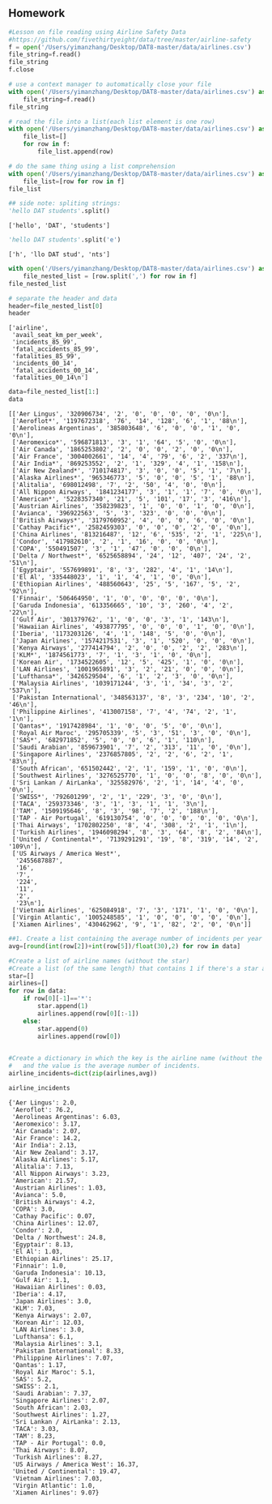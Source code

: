 ## Homework 
```python
#Lesson on file reading using Airline Safety Data
#https://github.com/fivethirtyeight/data/tree/master/airline-safety
f = open('/Users/yimanzhang/Desktop/DAT8-master/data/airlines.csv')
file_string=f.read()
file_string
f.close
```


```python
# use a context manager to automatically close your file
with open('/Users/yimanzhang/Desktop/DAT8-master/data/airlines.csv') as f:
    file_string=f.read()
file_string
```


```python
# read the file into a list(each list element is one row)
with open('/Users/yimanzhang/Desktop/DAT8-master/data/airlines.csv') as f:
    file_list=[]
    for row in f:
        file_list.append(row)
```


```python
# do the same thing using a list comprehension
with open('/Users/yimanzhang/Desktop/DAT8-master/data/airlines.csv') as f:
    file_list=[row for row in f]
file_list
```


```python
## side note: spliting strings:
'hello DAT students'.split()
```




    ['hello', 'DAT', 'students']




```python
'hello DAT students'.split('e')
```




    ['h', 'llo DAT stud', 'nts']




```python
with open('/Users/yimanzhang/Desktop/DAT8-master/data/airlines.csv') as f:
    file_nested_list = [row.split(',') for row in f]
file_nested_list
```


```python
# separate the header and data
header=file_nested_list[0]
header
```




    ['airline',
     'avail_seat_km_per_week',
     'incidents_85_99',
     'fatal_accidents_85_99',
     'fatalities_85_99',
     'incidents_00_14',
     'fatal_accidents_00_14',
     'fatalities_00_14\n']




```python
data=file_nested_list[1:]
data
```




    [['Aer Lingus', '320906734', '2', '0', '0', '0', '0', '0\n'],
     ['Aeroflot*', '1197672318', '76', '14', '128', '6', '1', '88\n'],
     ['Aerolineas Argentinas', '385803648', '6', '0', '0', '1', '0', '0\n'],
     ['Aeromexico*', '596871813', '3', '1', '64', '5', '0', '0\n'],
     ['Air Canada', '1865253802', '2', '0', '0', '2', '0', '0\n'],
     ['Air France', '3004002661', '14', '4', '79', '6', '2', '337\n'],
     ['Air India*', '869253552', '2', '1', '329', '4', '1', '158\n'],
     ['Air New Zealand*', '710174817', '3', '0', '0', '5', '1', '7\n'],
     ['Alaska Airlines*', '965346773', '5', '0', '0', '5', '1', '88\n'],
     ['Alitalia', '698012498', '7', '2', '50', '4', '0', '0\n'],
     ['All Nippon Airways', '1841234177', '3', '1', '1', '7', '0', '0\n'],
     ['American*', '5228357340', '21', '5', '101', '17', '3', '416\n'],
     ['Austrian Airlines', '358239823', '1', '0', '0', '1', '0', '0\n'],
     ['Avianca', '396922563', '5', '3', '323', '0', '0', '0\n'],
     ['British Airways*', '3179760952', '4', '0', '0', '6', '0', '0\n'],
     ['Cathay Pacific*', '2582459303', '0', '0', '0', '2', '0', '0\n'],
     ['China Airlines', '813216487', '12', '6', '535', '2', '1', '225\n'],
     ['Condor', '417982610', '2', '1', '16', '0', '0', '0\n'],
     ['COPA', '550491507', '3', '1', '47', '0', '0', '0\n'],
     ['Delta / Northwest*', '6525658894', '24', '12', '407', '24', '2', '51\n'],
     ['Egyptair', '557699891', '8', '3', '282', '4', '1', '14\n'],
     ['El Al', '335448023', '1', '1', '4', '1', '0', '0\n'],
     ['Ethiopian Airlines', '488560643', '25', '5', '167', '5', '2', '92\n'],
     ['Finnair', '506464950', '1', '0', '0', '0', '0', '0\n'],
     ['Garuda Indonesia', '613356665', '10', '3', '260', '4', '2', '22\n'],
     ['Gulf Air', '301379762', '1', '0', '0', '3', '1', '143\n'],
     ['Hawaiian Airlines', '493877795', '0', '0', '0', '1', '0', '0\n'],
     ['Iberia', '1173203126', '4', '1', '148', '5', '0', '0\n'],
     ['Japan Airlines', '1574217531', '3', '1', '520', '0', '0', '0\n'],
     ['Kenya Airways', '277414794', '2', '0', '0', '2', '2', '283\n'],
     ['KLM*', '1874561773', '7', '1', '3', '1', '0', '0\n'],
     ['Korean Air', '1734522605', '12', '5', '425', '1', '0', '0\n'],
     ['LAN Airlines', '1001965891', '3', '2', '21', '0', '0', '0\n'],
     ['Lufthansa*', '3426529504', '6', '1', '2', '3', '0', '0\n'],
     ['Malaysia Airlines', '1039171244', '3', '1', '34', '3', '2', '537\n'],
     ['Pakistan International', '348563137', '8', '3', '234', '10', '2', '46\n'],
     ['Philippine Airlines', '413007158', '7', '4', '74', '2', '1', '1\n'],
     ['Qantas*', '1917428984', '1', '0', '0', '5', '0', '0\n'],
     ['Royal Air Maroc', '295705339', '5', '3', '51', '3', '0', '0\n'],
     ['SAS*', '682971852', '5', '0', '0', '6', '1', '110\n'],
     ['Saudi Arabian', '859673901', '7', '2', '313', '11', '0', '0\n'],
     ['Singapore Airlines', '2376857805', '2', '2', '6', '2', '1', '83\n'],
     ['South African', '651502442', '2', '1', '159', '1', '0', '0\n'],
     ['Southwest Airlines', '3276525770', '1', '0', '0', '8', '0', '0\n'],
     ['Sri Lankan / AirLanka', '325582976', '2', '1', '14', '4', '0', '0\n'],
     ['SWISS*', '792601299', '2', '1', '229', '3', '0', '0\n'],
     ['TACA', '259373346', '3', '1', '3', '1', '1', '3\n'],
     ['TAM', '1509195646', '8', '3', '98', '7', '2', '188\n'],
     ['TAP - Air Portugal', '619130754', '0', '0', '0', '0', '0', '0\n'],
     ['Thai Airways', '1702802250', '8', '4', '308', '2', '1', '1\n'],
     ['Turkish Airlines', '1946098294', '8', '3', '64', '8', '2', '84\n'],
     ['United / Continental*', '7139291291', '19', '8', '319', '14', '2', '109\n'],
     ['US Airways / America West*',
      '2455687887',
      '16',
      '7',
      '224',
      '11',
      '2',
      '23\n'],
     ['Vietnam Airlines', '625084918', '7', '3', '171', '1', '0', '0\n'],
     ['Virgin Atlantic', '1005248585', '1', '0', '0', '0', '0', '0\n'],
     ['Xiamen Airlines', '430462962', '9', '1', '82', '2', '0', '0\n']]


```python
##1. Create a list containing the average number of incidents per year for each airline.
avg=[round(int(row[2])+int(row[5])/float(30),2) for row in data]
```
```python
#Create a list of airline names (without the star)
#Create a list (of the same length) that contains 1 if there's a star and 0 if not.
star=[]
airlines=[]
for row in data:
    if row[0][-1]=='*':
        star.append(1)
        airlines.append(row[0][:-1])
    else: 
        star.append(0)
        airlines.append(row[0])
        
```


```python
#Create a dictionary in which the key is the airline name (without the star)
#   and the value is the average number of incidents.
airline_incidents=dict(zip(airlines,avg))
```


```python
airline_incidents
```




    {'Aer Lingus': 2.0,
     'Aeroflot': 76.2,
     'Aerolineas Argentinas': 6.03,
     'Aeromexico': 3.17,
     'Air Canada': 2.07,
     'Air France': 14.2,
     'Air India': 2.13,
     'Air New Zealand': 3.17,
     'Alaska Airlines': 5.17,
     'Alitalia': 7.13,
     'All Nippon Airways': 3.23,
     'American': 21.57,
     'Austrian Airlines': 1.03,
     'Avianca': 5.0,
     'British Airways': 4.2,
     'COPA': 3.0,
     'Cathay Pacific': 0.07,
     'China Airlines': 12.07,
     'Condor': 2.0,
     'Delta / Northwest': 24.8,
     'Egyptair': 8.13,
     'El Al': 1.03,
     'Ethiopian Airlines': 25.17,
     'Finnair': 1.0,
     'Garuda Indonesia': 10.13,
     'Gulf Air': 1.1,
     'Hawaiian Airlines': 0.03,
     'Iberia': 4.17,
     'Japan Airlines': 3.0,
     'KLM': 7.03,
     'Kenya Airways': 2.07,
     'Korean Air': 12.03,
     'LAN Airlines': 3.0,
     'Lufthansa': 6.1,
     'Malaysia Airlines': 3.1,
     'Pakistan International': 8.33,
     'Philippine Airlines': 7.07,
     'Qantas': 1.17,
     'Royal Air Maroc': 5.1,
     'SAS': 5.2,
     'SWISS': 2.1,
     'Saudi Arabian': 7.37,
     'Singapore Airlines': 2.07,
     'South African': 2.03,
     'Southwest Airlines': 1.27,
     'Sri Lankan / AirLanka': 2.13,
     'TACA': 3.03,
     'TAM': 8.23,
     'TAP - Air Portugal': 0.0,
     'Thai Airways': 8.07,
     'Turkish Airlines': 8.27,
     'US Airways / America West': 16.37,
     'United / Continental': 19.47,
     'Vietnam Airlines': 7.03,
     'Virgin Atlantic': 1.0,
     'Xiamen Airlines': 9.07}
